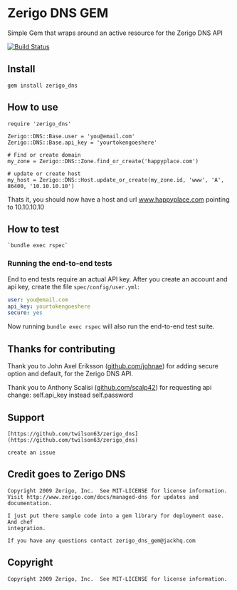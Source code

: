 # Zerigo DNS GEM

Simple Gem that wraps around an active resource for the Zerigo DNS API

[![Build Status](https://secure.travis-ci.org/twilson63/zerigo_dns.png)](http://travis-ci.org/twilson63/zerigo_dns)

## Install

    gem install zerigo_dns
    
## How to use

    require 'zerigo_dns'
    
    Zerigo::DNS::Base.user = 'you@email.com'
    Zerigo::DNS::Base.api_key = 'yourtokengoeshere'
    
    # Find or create domain
    my_zone = Zerigo::DNS::Zone.find_or_create('happyplace.com')
    
    # update or create host
    my_host = Zerigo::DNS::Host.update_or_create(my_zone.id, 'www', 'A', 86400, '10.10.10.10')
    
Thats it, you should now have a host and url www.happyplace.com pointing to 10.10.10.10


## How to test

    `bundle exec rspec`

### Running the end-to-end tests

End to end tests require an actual API key.  After you create an account and api key, create the file `spec/config/user.yml`:

```yaml
user: you@email.com
api_key: yourtokengoeshere
secure: yes
```


Now running `bundle exec rspec` will also run the end-to-end test suite.
## Thanks for contributing

Thank you to John Axel Eriksson ([github.com/johnae](http://github.com/johnae)) for adding secure option and default, for the Zerigo DNS API.

Thank you to Anthony Scalisi
([github.com/scalp42](https://github.com/scalp42)) for requesting api change: self.api_key instead self.password


## Support

    [https://github.com/twilson63/zerigo_dns](https://github.com/twilson63/zerigo_dns)
    
    create an issue

## Credit goes to Zerigo DNS

    Copyright 2009 Zerigo, Inc.  See MIT-LICENSE for license information.
    Visit http://www.zerigo.com/docs/managed-dns for updates and documentation.

    I just put there sample code into a gem library for deployment ease. And chef
    integration.

    If you have any questions contact zerigo_dns_gem@jackhq.com


## Copyright

    Copyright 2009 Zerigo, Inc.  See MIT-LICENSE for license information.
